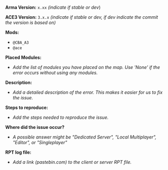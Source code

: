 **Arma Version:** `x.xx`
*(indicate if stable or dev*)

**ACE3 Version:** `3.x.x`
*(indicate if stable or dev, if dev indicate the commit the version is based on)*

**Mods:**
* `@CBA_A3`
* `@ace`

**Placed Modules:**
* *Add the list of modules you have placed on the map. Use 'None' if the error occurs without using any modules.*

**Description:**
* *Add a detailed description of the error. This makes it easier for us to fix the issue.*

**Steps to reproduce:**
* *Add the steps needed to reproduce the issue.*

**Where did the issue occur?**
* *A possible answer might be "Dedicated Server", "Local Multiplayer", "Editor", or "Singleplayer"*

**RPT log file:**
* *Add a link (pastebin.com) to the client or server RPT file.*
